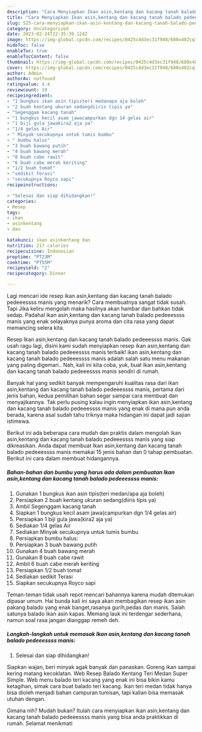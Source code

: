 ```yaml
---
description: "Cara Menyiapkan Ikan asin,kentang dan kacang tanah balado pedeeessss manis Menu Buka Puas"
title: "Cara Menyiapkan Ikan asin,kentang dan kacang tanah balado pedeeessss manis Menu Buka Puas"
slug: 525-cara-menyiapkan-ikan-asin-kentang-dan-kacang-tanah-balado-pedeeessss-manis-menu-buka-puas
category: Uncategorized
date: 2023-02-24T22:35:39.124Z
image: https://img-global.cpcdn.com/recipes/0425c4d3ec31f948/680x482cq70/ikan-asinkentang-dan-kacang-tanah-balado-pedeeessss-manis-foto-resep-utama.jpg
hideToc: false
enableToc: true
enableTocContent: false
thumbnail: https://img-global.cpcdn.com/recipes/0425c4d3ec31f948/680x482cq70/ikan-asinkentang-dan-kacang-tanah-balado-pedeeessss-manis-foto-resep-utama.jpg
cover: https://img-global.cpcdn.com/recipes/0425c4d3ec31f948/680x482cq70/ikan-asinkentang-dan-kacang-tanah-balado-pedeeessss-manis-foto-resep-utama.jpg
author: Admin
authorAv: notfound
ratingvalue: 4.4
reviewcount: 19
recipeingredient:
- "1 bungkus ikan asin tipisteri medanapa aja boleh"
- "2 buah kentang ukuran sedangdiiris tipis ya"
- "Segenggam kacang tanah"
- "1 bungkus kecil asam jawacampurkan dgn 14 gelas air"
- "1 biji gula jawakira2 aja ya"
- "1/4 gelas Air"
- " Minyak secukupnya untuk tumis bumbu"
- " bumbu halus"
- "3 buah bawang putih"
- "4 buah bawang merah"
- "8 buah cabe rawit"
- "6 buah cabe merah keriting"
- "1/2 buah tomat"
- "sedikit Terasi"
- "secukupnya Royco sapi"
recipeinstructions:

- "Selesai dan siap dihidangkan!"
categories:
- Resep
tags:
- ikan
- asinkentang
- dan

katakunci: ikan asinkentang dan 
nutrition: 217 calories
recipecuisine: Indonesian
preptime: "PT23M"
cooktime: "PT55M"
recipeyield: "2"
recipecategory: Dinner

---
```



Lagi mencari ide resep ikan asin,kentang dan kacang tanah balado pedeeessss manis yang menarik? Cara membuatnya sangat tidak susah. Tapi Jika keliru mengolah maka hasilnya akan hambar dan bahkan tidak sedap. Padahal ikan asin,kentang dan kacang tanah balado pedeeessss manis yang enak selayaknya punya aroma dan cita rasa yang dapat memancing selera kita.


Resep Ikan asin,kentang dan kacang tanah balado pedeeessss manis. Gak usah ragu lagi, disini kami sudah menyiapkan resep ikan asin,kentang dan kacang tanah balado pedeeessss manis terbaik! ikan asin,kentang dan kacang tanah balado pedeeessss manis adalah salah satu menu makanan yang paling digemari.. Nah, kali ini kita coba, yuk, buat ikan asin,kentang dan kacang tanah balado pedeeessss manis sendiri di rumah.

Banyak hal yang sedikit banyak mempengaruhi kualitas rasa dari ikan asin,kentang dan kacang tanah balado pedeeessss manis, pertama dari jenis bahan, kedua pemilihan bahan segar sampai cara membuat dan menyajikannya. Tak perlu pusing kalau ingin menyiapkan ikan asin,kentang dan kacang tanah balado pedeeessss manis yang enak di mana pun anda berada, karena asal sudah tahu triknya maka hidangan ini dapat jadi sajian istimewa.


Berikut ini ada beberapa cara mudah dan praktis dalam mengolah ikan asin,kentang dan kacang tanah balado pedeeessss manis yang siap dikreasikan. Anda dapat membuat Ikan asin,kentang dan kacang tanah balado pedeeessss manis memakai 15 jenis bahan dan 0 tahap pembuatan. Berikut ini cara dalam membuat hidangannya.

<!--inarticleads1-->

##### Bahan-bahan dan bumbu yang harus ada dalam pembuatan Ikan asin,kentang dan kacang tanah balado pedeeessss manis:

1. Gunakan 1 bungkus ikan asin tipis(teri medan/apa aja boleh)
1. Persiapkan 2 buah kentang ukuran sedang(diiris tipis ya)
1. Ambil Segenggam kacang tanah
1. Siapkan 1 bungkus kecil asam jawa(campurkan dgn 1/4 gelas air)
1. Persiapkan 1 biji gula jawa(kira2 aja ya)
1. Sediakan 1/4 gelas Air
1. Sediakan  Minyak secukupnya untuk tumis bumbu
1. Persiapkan  bumbu halus:
1. Persiapkan 3 buah bawang putih
1. Gunakan 4 buah bawang merah
1. Gunakan 8 buah cabe rawit
1. Ambil 6 buah cabe merah keriting
1. Persiapkan 1/2 buah tomat
1. Sediakan sedikit Terasi
1. Siapkan secukupnya Royco sapi


Teman-teman tidak usah repot mencari bahannya karena mudah ditemukan dipasar umum. Hai bunda kali ini saya akan membagikan resep ikan asin pakang balado yang enak banget,rasanya gurih,pedas dan manis. Salah satunya balado ikan asin kapas. Memang lauk ini terdengar sederhana, namun soal rasa jangan dianggap remeh deh. 

<!--inarticleads2-->

##### Langkah-langkah untuk memasak Ikan asin,kentang dan kacang tanah balado pedeeessss manis:


1. Selesai dan siap dihidangkan!

Siapkan wajan, beri minyak agak banyak dan panaskan. Goreng ikan sampai kering matang kecoklatan. Web Resep Balado Kentang Teri Medan Super Simple. Web menu balado teri kacang yang enak ini bisa bikin kamu ketagihan, simak cara buat balado teri kacang. Ikan teri medan tidak hanya bisa dioleh menjadi bahan campuran tumisan, tapi kalian bisa memasak utuhan dengan. 

Gimana nih? Mudah bukan? Itulah cara menyiapkan ikan asin,kentang dan kacang tanah balado pedeeessss manis yang bisa anda praktikkan di rumah. Selamat menikmati
